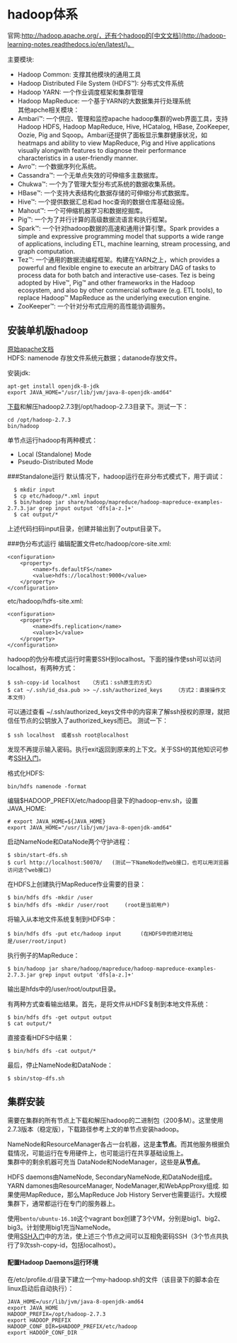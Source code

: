 
# hadoop体系
官网:http://hadoop.apache.org/，还有个hadoop的[中文文档](http://hadoop-learning-notes.readthedocs.io/en/latest/)。  

主要模块:  
 - Hadoop Common: 支撑其他模块的通用工具  
 - Hadoop Distributed File System (HDFS™): 分布式文件系统  
 - Hadoop YARN: 一个作业调度框架和集群管理  
 - Hadoop MapReduce: 一个基于YARN的大数据集并行处理系统  
其他apche相关模块：  
 - Ambari™: 一个供应、管理和监控apache hadoop集群的web界面工具，支持Hadoop HDFS, Hadoop MapReduce, Hive, HCatalog, HBase, ZooKeeper, Oozie, Pig and Sqoop。Ambari还提供了面板显示集群健康状况，如heatmaps and ability to view MapReduce, Pig and Hive applications visually alongwith features to diagnose their performance characteristics in a user-friendly manner.  
 - Avro™: 一个数据序列化系统。  
 - Cassandra™: 一个无单点失效的可伸缩多主数据库。  
 - Chukwa™: 一个为了管理大型分布式系统的数据收集系统。  
 - HBase™: 一个支持大表结构化数据存储的可伸缩分布式数据库。  
 - Hive™: 一个提供数据汇总和ad hoc查询的数据仓库基础设施。  
 - Mahout™: 一个可伸缩机器学习和数据挖掘库。  
 - Pig™: 一个为了并行计算的高级数据流语言和执行框架。  
 - Spark™: 一个针对hadoop数据的高速和通用计算引擎。Spark provides a simple and expressive programming model that supports a wide range of applications, including ETL, machine learning, stream processing, and graph computation.  
 - Tez™: 一个通用的数据流编程框架。构建在YARN之上，which provides a powerful and flexible engine to execute an arbitrary DAG of tasks to process data for both batch and interactive use-cases. Tez is being adopted by Hive™, Pig™ and other frameworks in the Hadoop ecosystem, and also by other commercial software (e.g. ETL tools), to replace Hadoop™ MapReduce as the underlying execution engine.  
 - ZooKeeper™: 一个针对分布式应用的高性能协调服务。  
## 安装单机版hadoop
[原始apache文档](http://hadoop.apache.org/docs/current/hadoop-project-dist/hadoop-common/SingleCluster.html)  
HDFS: namenode 存放文件系统元数据；datanode存放文件。  

安装jdk:
``` 
apt-get install openjdk-8-jdk
export JAVA_HOME="/usr/lib/jvm/java-8-openjdk-amd64"
```
[下载](http://apache.fayea.com/hadoop/common/hadoop-2.7.3/hadoop-2.7.3.tar.gz)和解压hadoop2.7.3到/opt/hadoop-2.7.3目录下。测试一下：
```
cd /opt/hadoop-2.7.3
bin/hadoop
```
单节点运行hadoop有两种模式：
 - Local (Standalone) Mode  
 - Pseudo-Distributed Mode  

###Standalone运行
默认情况下，hadoop运行在非分布式模式下，用于调试：
```
  $ mkdir input
  $ cp etc/hadoop/*.xml input
  $ bin/hadoop jar share/hadoop/mapreduce/hadoop-mapreduce-examples-2.7.3.jar grep input output 'dfs[a-z.]+'
  $ cat output/*
```
上述代码扫码input目录，创建并输出到了output目录下。

###伪分布式运行
编辑配置文件etc/hadoop/core-site.xml:
```
<configuration>
    <property>
        <name>fs.defaultFS</name>
        <value>hdfs://localhost:9000</value>
    </property>
</configuration>
```
etc/hadoop/hdfs-site.xml:
```
<configuration>
    <property>
        <name>dfs.replication</name>
        <value>1</value>
    </property>
</configuration>
```
hadoop的伪分布模式运行时需要SSH到localhost。下面的操作使ssh可以访问localhost，有两种方式：
```
$ ssh-copy-id localhost   （方式1：ssh原生的方式）
$ cat ~/.ssh/id_dsa.pub >> ~/.ssh/authorized_keys    （方式2：直接操作文本文件）
```
可以通过查看 ~/.ssh/authorized_keys文件中的内容来了解ssh授权的原理，就把信任节点的公钥放入了authorized_keys而已。
测试一下：
```
$ ssh localhost  或者ssh root@localhost
```
发现不再提示输入密码。执行exit返回到原来的上下文。关于SSH的其他知识可参考[SSH入门](SSH入门)。

格式化HDFS:
```
bin/hdfs namenode -format
```
编辑$HADOOP_PREFIX/etc/hadoop目录下的hadoop-env.sh，设置JAVA_HOME:
```
# export JAVA_HOME=${JAVA_HOME}
export JAVA_HOME="/usr/lib/jvm/java-8-openjdk-amd64"
```
启动NameNode和DataNode两个守护进程：
```
$ sbin/start-dfs.sh
$ curl http://localhost:50070/   (测试一下NameNode的web接口，也可以用浏览器访问这个web接口)
```
在HDFS上创建执行MapReduce作业需要的目录：
```
$ bin/hdfs dfs -mkdir /user
$ bin/hdfs dfs -mkdir /user/root     (root是当前用户)
```
将输入从本地文件系统复制到HDFS中：
```
$ bin/hdfs dfs -put etc/hadoop input      (在HDFS中的绝对地址是/user/root/input)
```
执行例子的MapReduce：
```
$ bin/hadoop jar share/hadoop/mapreduce/hadoop-mapreduce-examples-2.7.3.jar grep input output 'dfs[a-z.]+'
```
输出是hfds中的/user/root/output目录。  

有两种方式查看输出结果。首先，是将文件从HDFS复制到本地文件系统：
```
$ bin/hdfs dfs -get output output
$ cat output/*
```
直接查看HDFS中结果：
```
$ bin/hdfs dfs -cat output/*
```
最后，停止NameNode和DataNode：  
```
$ sbin/stop-dfs.sh
```

## 集群安装

需要在集群的所有节点上下载和解压hadoop的二进制包（200多M）。这里使用2.7.3版本（稳定版），下载路径参考上文的单节点安装hadoop。

NameNode和ResourceManager各占一台机器，这是**主节点**。而其他服务根据负载情况，可能运行在专用硬件上，也可能运行在共享基础设施上。  
集群中的剩余机器可充当 DataNode和NodeManager，这些是**从节点**。  

HDFS daemons由NameNode, SecondaryNameNode,和DataNode组成。 YARN damones由ResourceManager, NodeManager,和WebAppProxy组成. 如果使用MapReduce，那么MapReduce Job History Server也需要运行。大规模集群下，通常都运行在专门的服务器上。

使用```bento/ubuntu-16.10```这个vagrant box创建了3个VM，分别是big1、big2、big3。计划使用big1充当NameNode。  
使用[SSH入门](SSH入门)中的方法，使上述三个节点之间可以互相免密码SSH（3个节点共执行了9次ssh-copy-id，包括localhost）。  

#### 配置Hadoop Daemons运行环境
在/etc/profile.d/目录下建立一个my-hadoop.sh的文件（该目录下的脚本会在linux启动后自动执行）：
```
JAVA_HOME=/usr/lib/jvm/java-8-openjdk-amd64
export JAVA_HOME
HADOOP_PREFIX=/opt/hadoop-2.7.3
export HADOOP_PREFIX
HADOOP_CONF_DIR=$HADOOP_PREFIX/etc/hadoop
export HADOOP_CONF_DIR
```
